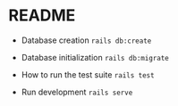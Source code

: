 # README

* Database creation
`rails db:create`

* Database initialization
`rails db:migrate`

* How to run the test suite
`rails test`

* Run development
`rails serve`

